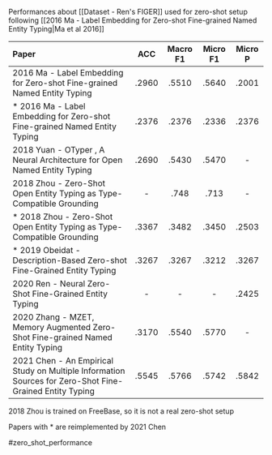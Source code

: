 Performances about [[Dataset - Ren's FIGER]] used for zero-shot setup following [[2016 Ma - Label Embedding for Zero-shot Fine-grained Named Entity Typing|Ma et al 2016]]

| Paper                                                                    | ACC   | Macro F1 | Micro F1 | Micro P |
|:------------------------------------------------------------------------ |:-----:|:--------:|:--------:|:-------:|
| 2016 Ma - Label Embedding for Zero-shot Fine-grained Named Entity Typing | .2960 | .5510    | .5640    | .2001   |
| * 2016 Ma - Label Embedding for Zero-shot Fine-grained Named Entity Typing | .2376 |  .2376   | .2336    | .2376   |
| 2018 Yuan - OTyper , A Neural Architecture for Open Named Entity Typing    | .2690 | .5430  | .5470     | -    |
| 2018 Zhou - Zero-Shot Open Entity Typing as Type-Compatible Grounding      | -     | .748     | .713     | - |
| * 2018 Zhou - Zero-Shot Open Entity Typing as Type-Compatible Grounding    | .3367 |  .3482   | .3450    | .2503   |
| * 2019 Obeidat - Description-Based Zero-shot Fine-Grained Entity Typing    | .3267 |  .3267   | .3212    | .3267   |
| 2020 Ren - Neural Zero-Shot Fine-Grained Entity Typing    | - | -   | -    | .2425   |
| 2020 Zhang - MZET, Memory Augmented Zero-Shot Fine-grained Named Entity Typing   | .3170 | .5540   | .5770    | -   |
| 2021 Chen - An Empirical Study on Multiple Information Sources for Zero-Shot Fine-Grained Entity Typing    | .5545 |  .5766   | .5742    | .5842   |

2018 Zhou is trained on FreeBase, so it is not a real zero-shot setup

Papers with * are reimplemented by 2021 Chen

#zero_shot_performance 